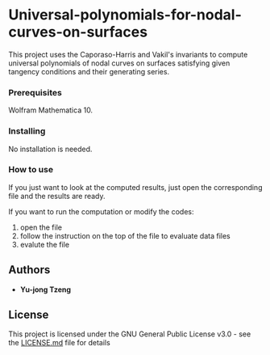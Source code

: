# Universal-polynomials-for-nodal-curves-on-surfaces
This project uses the Caporaso-Harris and Vakil's invariants to compute universal polynomials of nodal curves on surfaces satisfying given tangency conditions and their generating series.

### Prerequisites
Wolfram Mathematica 10. 

### Installing

No installation is needed.

### How to use

If you just want to look at the computed results, just open the corresponding file and the results are ready.

If you want to run the computation or modify the codes:
1. open the file  
2. follow the instruction on the top of the file to evaluate data files
3. evalute the file

## Authors

* **Yu-jong Tzeng** 

## License

This project is licensed under the GNU General Public License v3.0 - see the [LICENSE.md](LICENSE.md) file for details



